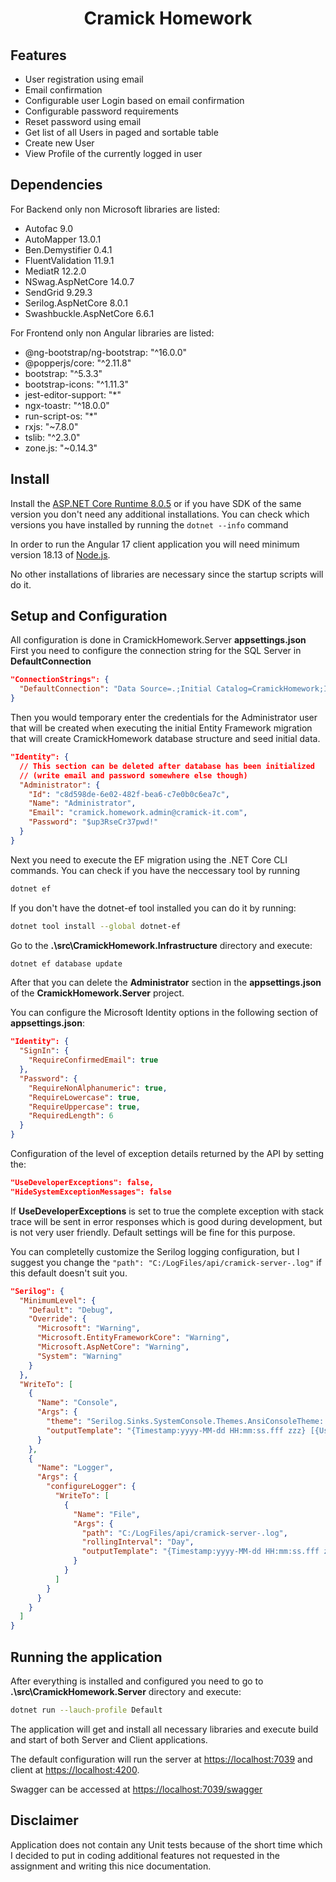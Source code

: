 <div align="center">
  <h1>Cramick Homework</h1>
</div>

## Features
- User registration using email
- Email confirmation
- Configurable user Login based on email confirmation
- Configurable password requirements
- Reset password using email
- Get list of all Users in paged and sortable table
- Create new User
- View Profile of the currently logged in user
 
## Dependencies
For Backend only non Microsoft libraries are listed:

- Autofac 9.0
- AutoMapper 13.0.1
- Ben.Demystifier 0.4.1
- FluentValidation 11.9.1
- MediatR 12.2.0
- NSwag.AspNetCore 14.0.7
- SendGrid 9.29.3
- Serilog.AspNetCore 8.0.1
- Swashbuckle.AspNetCore 6.6.1
 
For Frontend only non Angular libraries are listed:

- @ng-bootstrap/ng-bootstrap: "^16.0.0"
- @popperjs/core: "^2.11.8"
- bootstrap: "^5.3.3"
- bootstrap-icons: "^1.11.3"
- jest-editor-support: "*"
- ngx-toastr: "^18.0.0"
- run-script-os: "*"
- rxjs: "~7.8.0"
- tslib: "^2.3.0"
- zone.js: "~0.14.3"

## Install
Install the [ASP.NET Core Runtime 8.0.5](https://dotnet.microsoft.com/en-us/download/dotnet/8.0) or if you have SDK of the same version you don't need any additional installations.
You can check which versions you have installed by running the `dotnet --info` command

In order to run the Angular 17 client application you will need minimum version 18.13 of [Node.js](https://nodejs.org/en/download/package-manager/current).

No other installations of libraries are necessary since the startup scripts will do it.


## Setup and Configuration
All configuration is done in CramickHomework.Server **appsettings.json**
First you need to configure the connection string for the SQL Server in **DefaultConnection**

```json
"ConnectionStrings": {
  "DefaultConnection": "Data Source=.;Initial Catalog=CramickHomework;Integrated Security=True;Persist Security Info=False;TrustServerCertificate=True"
}
```

Then you would temporary enter the credentials for the Administrator user that will be created when executing the initial Entity Framework migration that will create CramickHomework database structure and seed initial data. 

```json
"Identity": {
  // This section can be deleted after database has been initialized 
  // (write email and password somewhere else though)
  "Administrator": {
    "Id": "c8d598de-6e02-482f-bea6-c7e0b0c6ea7c",
    "Name": "Administrator",
    "Email": "cramick.homework.admin@cramick-it.com",
    "Password": "$up3RseCr37pwd!"
  }
}
```

Next you need to execute the EF migration using the .NET Core CLI commands.
You can check if you have the neccessary tool by running
```bash
dotnet ef
```

If you don't have the dotnet-ef tool installed you can do it by running: 
```bash
dotnet tool install --global dotnet-ef
```
Go to the **.\src\CramickHomework.Infrastructure** directory and execute:
```bash
dotnet ef database update
```
After that you can delete the **Administrator** section in the **appsettings.json** of the **CramickHomework.Server** project.

You can configure the Microsoft Identity options in the following section of **appsettings.json**:
```json
"Identity": {
  "SignIn": {
    "RequireConfirmedEmail": true
  },
  "Password": {
    "RequireNonAlphanumeric": true,
    "RequireLowercase": true,
    "RequireUppercase": true,
    "RequiredLength": 6
  }
}
```
Configuration of the level of exception details returned by the API by setting the:
```json
"UseDeveloperExceptions": false,
"HideSystemExceptionMessages": false
```
If **UseDeveloperExceptions** is set to true the complete exception with stack trace will be sent in error responses which is good during development, but is not very user friendly. Default settings will be fine for this purpose.


You can completelly customize the Serilog logging configuration, but I suggest you change the `"path": "C:/LogFiles/api/cramick-server-.log"` if this default doesn't suit you.
```json
"Serilog": {
  "MinimumLevel": {
    "Default": "Debug",
    "Override": {
      "Microsoft": "Warning",
      "Microsoft.EntityFrameworkCore": "Warning",
      "Microsoft.AspNetCore": "Warning",
      "System": "Warning"
    }
  },
  "WriteTo": [
    {
      "Name": "Console",
      "Args": {
        "theme": "Serilog.Sinks.SystemConsole.Themes.AnsiConsoleTheme::Code, Serilog.Sinks.Console",
        "outputTemplate": "{Timestamp:yyyy-MM-dd HH:mm:ss.fff zzz} [{User}-{RequestId}-{Address}] [{Level}] [thread:{ThreadId}] [{SourceContext}] {Message}{NewLine}{Exception}"
      }
    },
    {
      "Name": "Logger",
      "Args": {
        "configureLogger": {
          "WriteTo": [
            {
              "Name": "File",
              "Args": {
                "path": "C:/LogFiles/api/cramick-server-.log",
                "rollingInterval": "Day",
                "outputTemplate": "{Timestamp:yyyy-MM-dd HH:mm:ss.fff zzz} [{AppVersion}] [{User}-{Address}] [{Level}] [thread:{ThreadId}] [{SourceContext}] {Message}{NewLine}{Exception}"
              }
            }
          ]
        }
      }
    }
  ]
}
```
## Running the application
After everything is installed and configured you need to go to **.\src\CramickHomework.Server** directory and execute:
```bash
dotnet run --lauch-profile Default
```
The application will get and install all necessary libraries and execute build and start of both Server and Client applications.

The default configuration will run the server at [https://localhost:7039](https://localhost:7039) and client at [https://localhost:4200](https://localhost:4200).

Swagger can be accessed at [https://localhost:7039/swagger](https://localhost:7039/swagger)

## Disclaimer
Application does not contain any Unit tests because of the short time which I decided to put in coding additional features not requested in the assignment and writing this nice documentation.